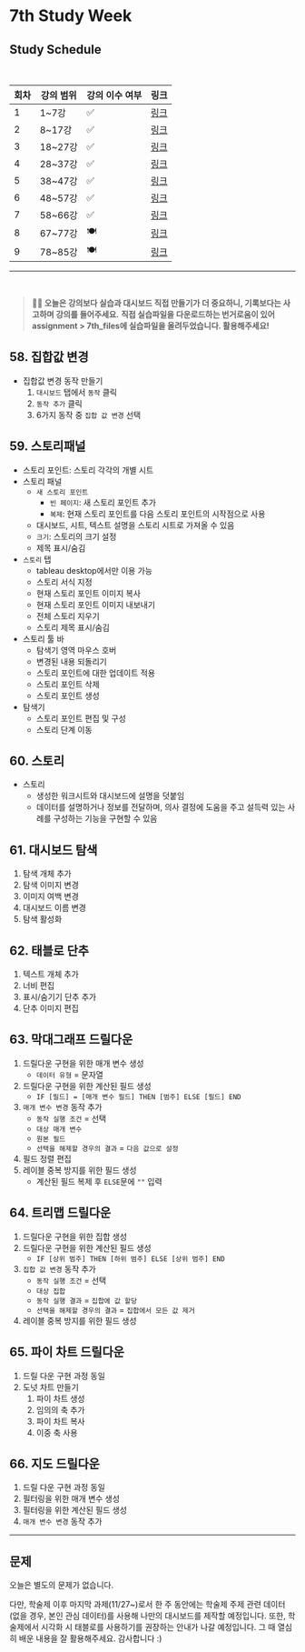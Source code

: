# 7th Study Week

## Study Schedule
<br>

| 회차 | 강의 범위   | 강의 이수 여부 | 링크                                                                                                     |
|------|-------------|----------------|--------------------------------------------------------------------------------------------------------|
| 1    | 1~7강       | ✅              | [링크](https://www.youtube.com/watch?v=AXkaUrJs-Ko&list=PL87tgIIryGsa5vdz6MsaOEF8PK-YqK3fz&index=84)    |
| 2    | 8~17강      | ✅              | [링크](https://www.youtube.com/watch?v=AXkaUrJs-Ko&list=PL87tgIIryGsa5vdz6MsaOEF8PK-YqK3fz&index=75)    |
| 3    | 18~27강     | ✅              | [링크](https://www.youtube.com/watch?v=AXkaUrJs-Ko&list=PL87tgIIryGsa5vdz6MsaOEF8PK-YqK3fz&index=65)    |
| 4    | 28~37강     | ✅              | [링크](https://www.youtube.com/watch?v=e6J0Ljd6h44&list=PL87tgIIryGsa5vdz6MsaOEF8PK-YqK3fz&index=55)    |
| 5    | 38~47강     | ✅              | [링크](https://www.youtube.com/watch?v=AXkaUrJs-Ko&list=PL87tgIIryGsa5vdz6MsaOEF8PK-YqK3fz&index=45)    |
| 6    | 48~57강     | ✅              | [링크](https://www.youtube.com/watch?v=AXkaUrJs-Ko&list=PL87tgIIryGsa5vdz6MsaOEF8PK-YqK3fz&index=35)    |
| 7    | 58~66강     | ✅             | [링크](https://www.youtube.com/watch?v=AXkaUrJs-Ko&list=PL87tgIIryGsa5vdz6MsaOEF8PK-YqK3fz&index=25)    |
| 8    | 67~77강     | 🍽️             | [링크](https://www.youtube.com/watch?v=AXkaUrJs-Ko&list=PL87tgIIryGsa5vdz6MsaOEF8PK-YqK3fz&index=15)    |
| 9    | 78~85강     | 🍽️             | [링크](https://www.youtube.com/watch?v=AXkaUrJs-Ko&list=PL87tgIIryGsa5vdz6MsaOEF8PK-YqK3fz&index=5)     |
---

<br/>

> **🧞‍♀️ 오늘은 강의보다 실습과 대시보드 직접 만들기가 더 중요하니, 기록보다는 사고하며 강의를 들어주세요.**
> **직접 실습파일을 다운로드하는 번거로움이 있어 assignment > 7th_files에 실습파일을 올려두었습니다. 활용해주세요!**


## 58. 집합값 변경

<!-- 집합값 변경 강의에서 알게 된 점을 적어주세요 -->

- 집합값 변경 동작 만들기
    1. `대시보드` 탭에서 `동작` 클릭
    1. `동작 추가` 클릭
    1. 6가지 동작 중 `집합 값 변경` 선택

## 59. 스토리패널

<!-- 스토리패널 강의에서 알게 된 점을 적어주세요 -->

- 스토리 포인트: 스토리 각각의 개별 시트
- 스토리 패널
    - `새 스토리 포인트`
        - `빈 페이지`: 새 스토리 포인트 추가
        - `복제`: 현재 스토리 포인트를 다음 스토리 포인트의 시작점으로 사용
    - 대시보드, 시트, 텍스트 설명을 스토리 시트로 가져올 수 있음
    - `크기`: 스토리의 크기 설정
    - 제목 표시/숨김
- `스토리` 탭
    - tableau desktop에서만 이용 가능
    - 스토리 서식 지정
    - 현재 스토리 포인트 이미지 복사
    - 현재 스토리 포인트 이미지 내보내기
    - 전체 스토리 지우기
    - 스토리 제목 표시/숨김
- 스토리 툴 바
    - 탐색기 영역 마우스 호버
    - 변경된 내용 되돌리기
    - 스토리 포인트에 대한 업데이트 적용
    - 스토리 포인트 삭제
    - 스토리 포인트 생성
- 탐색기
    - 스토리 포인트 편집 및 구성
    - 스토리 단계 이동

## 60. 스토리

<!-- 알게 된 점을 적고, 아래 질문에 답해보세요 :) -->

- 스토리
    - 생성한 워크시트와 대시보드에 설명을 덧붙임
    - 데이터를 설명하거나 정보를 전달하며, 의사 결정에 도움을 주고 설득력 있는 사례를 구성하는 기능을 구현할 수 있음

## 61. 대시보드 탐색

<!-- 대시보드 탐색 강의에서 알게 된 점을 적어주세요 -->

1. 탐색 개체 추가
1. 탐색 이미지 변경
1. 이미지 여백 변경
1. 대시보드 이름 변경
1. 탐색 활성화

## 62. 태블로 단추

<!-- 태블로 단추 강의에서 알게 된 점을 적어주세요 -->

1. 텍스트 개체 추가
1. 너비 편집
1. 표시/숨기기 단추 추가
1. 단추 이미지 편집

## 63. 막대그래프 드릴다운

<!-- 막대그래프 드릴다운에 대해 알게 된 점을 적어주세요 -->

1. 드릴다운 구현을 위한 매개 변수 생성
    - `데이터 유형` = 문자열
1. 드릴다운 구현을 위한 계산된 필드 생성
    - `IF [필드] = [매개 변수 필드] THEN [범주] ELSE [필드] END`
1. `매개 변수 변경` 동작 추가
    - `동작 실행 조건` = 선택
    - `대상 매개 변수`
    - `원본 필드`
    - `선택을 해제할 경우의 결과` = `다음 값으로 설정`
1. 필드 정렬 편집
1. 레이블 중복 방지를 위한 필드 생성
    - 계산된 필드 복제 후 `ELSE`문에 `""` 입력

## 64. 트리맵 드릴다운

<!-- 트리맵 드릴다운에 대해 알게 된 점을 적어주세요 -->

1. 드릴다운 구현을 위한 집합 생성
1. 드릴다운 구현을 위한 계산된 필드 생성
    - `IF [상위 범주] THEN [하위 범주] ELSE [상위 범주] END`
1. `집합 값 변경` 동작 추가
    - `동작 실행 조건` = 선택
    - `대상 집합`
    - `동작 실행 결과` = `집합에 값 할당`
    - `선택을 해제할 경우의 결과` = `집합에서 모든 값 제거`
1. 레이블 중복 방지를 위한 필드 생성

## 65. 파이 차트 드릴다운

<!-- 파일 차트 드릴다운에 대해 알게 된 점을 적어주세요 -->

1. 드릴 다운 구현 과정 동일
1. 도넛 차트 만들기
    1. 파이 차트 생성
    1. 임의의 축 추가
    1. 파이 차트 복사
    1. 이중 축 사용

## 66. 지도 드릴다운

<!-- 지도 드릴다운에 대해 알게 된 점을 적어주세요 -->

1. 드릴 다운 구현 과정 동일
1. 필터링을 위한 매개 변수 생성
1. 필터링을 위한 계산된 필드 생성
1. `매개 변수 변경` 동작 추가

---

## 문제

오늘은 별도의 문제가 없습니다.

다만, 학술제 이후 마지막 과제(11/27~)로서 한 주 동안에는 학술제 주제 관련 데이터(없을 경우, 본인 관심 데이터)를 사용해 나만의 대시보드를 제작할 예정입니다. 또한, 학술제에서 시각화 시 태블로를 사용하기를 권장하는 안내가 나갈 예정입니다.
그 때 열심히 배운 내용을 잘 활용해주세요. 감사합니다 :)
